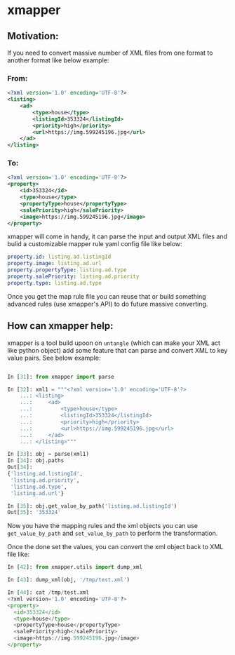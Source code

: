 # xmapper

## Motivation:
If you need to convert massive number of XML files from one format to another format like below example:

### From:
```xml
<?xml version='1.0' encoding='UTF-8'?>
<listing>
    <ad>
        <type>house</type>
        <listingId>353324</listingId>
        <priority>high</priority>
        <url>https://img.599245196.jpg</url>
    </ad>
</listing>
```
### To:
```xml
<?xml version='1.0' encoding='UTF-8'?>
<property>
    <id>353324</id>
    <type>house</type>
    <propertyType>house</propertyType>
    <salePriority>high</salePriority>
    <image>https://img.599245196.jpg</image>
</property>
```
xmapper will come in handy, it can parse the input and output XML files and bulid a customizable mapper rule yaml config file like below:
```yaml
property.id: listing.ad.listingId
property.image: listing.ad.url
property.propertyType: listing.ad.type
property.salePriority: listing.ad.priority
property.type: listing.ad.type
```
Once you get the map rule file you can reuse that or build something advanced rules (use xmapper's API) to do future massive converting.

## How can xmapper help:
xmapper is a tool build upoon on `untangle` (which can make your XML act like python object) add some feature that can parse and convert XML to key value pairs. See below example:
```python

In [31]: from xmapper import parse

In [32]: xml1 = """<?xml version='1.0' encoding='UTF-8'?>
    ...: <listing>
    ...:     <ad>
    ...:         <type>house</type>
    ...:         <listingId>353324</listingId>
    ...:         <priority>high</priority>
    ...:         <url>https://img.599245196.jpg</url>
    ...:     </ad>
    ...: </listing>"""

In [33]: obj = parse(xml1)
In [34]: obj.paths
Out[34]:
{'listing.ad.listingId',
 'listing.ad.priority',
 'listing.ad.type',
 'listing.ad.url'}

In [35]: obj.get_value_by_path('listing.ad.listingId')
Out[35]: '353324'
```
Now you have the mapping rules and the xml objects you can use `get_value_by_path` and `set_value_by_path` to perform the transformation.

Once the done set the values, you can convert the xml object back to XML file like:
```python
In [42]: from xmapper.utils import dump_xml

In [43]: dump_xml(obj, '/tmp/test.xml')

In [44]: cat /tmp/test.xml
<?xml version='1.0' encoding='UTF-8'?>
<property>
  <id>353324</id>
  <type>house</type>
  <propertyType>house</propertyType>
  <salePriority>high</salePriority>
  <image>https://img.599245196.jpg</image>
</property>
```
